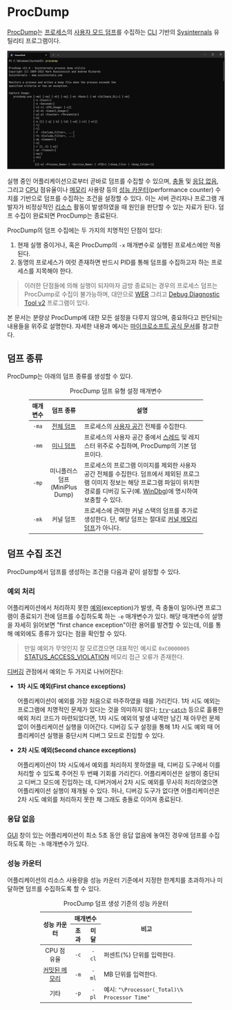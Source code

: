 # ProcDump
[ProcDump](https://aka.ms/procdump)는 [프로세스](ko.Process)의 [사용자 모드 덤프](Dump.md#사용자-모드-덤프)를 수집하는 [CLI](https://ko.wikipedia.org/wiki/명령_줄_인터페이스) 기반의 [Sysinternals](Sysinternals.md) 유틸리티 프로그램이다.

![ProcDump 유틸리티 프로그램](./images/sysinternals_procdump.png)

실행 중인 어플리케이션으로부터 곧바로 덤프를 수집할 수 있으며, [충돌](https://ko.wikipedia.org/wiki/충돌_(컴퓨팅)#애플리케이션_충돌) 및 [응답 없음](https://ko.wikipedia.org/wiki/프리징_(컴퓨팅)), 그리고 [CPU](ko.Processor) 점유율이나 [메모리](Memory.md) 사용량 등의 [성능 카운터](https://learn.microsoft.com/en-us/windows/win32/perfctrs/performance-counters-portal)(performance counter) 수치를 기반으로 덤프를 수집하는 조건을 설정할 수 있다. 이는 서버 관리자나 프로그램 개발자가 비정상적인 [리소스](https://ko.wikipedia.org/wiki/시스템_리소스) 활동이 발생하였을 때 원인을 판단할 수 있는 자료가 된다. 덤프 수집이 완료되면 ProcDump는 종료된다.

ProcDump의 덤프 수집에는 두 가지의 치명적인 단점이 있다:

1. 현재 실행 중이거나, 혹은 ProcDump의 `-x` 매개변수로 실행된 프로세스에만 적용된다.
2. 동명의 프로세스가 여럿 존재하면 반드시 PID를 통해 덤프를 수집하고자 하는 프로세스를 지목해야 한다.

> 이러한 단점들에 의해 실행이 되자마자 금방 종료되는 경우의 프로세스 덤프는 ProcDump로 수집이 불가능하며, 대안으로 [WER](WER.md) 그리고 [Debug Diagnostic Tool v2](https://www.microsoft.com/en-us/download/details.aspx?id=103453) 프로그램이 있다.

본 문서는 분량상 ProcDump에 대한 모든 설정을 다루지 않으며, 중요하다고 판단되는 내용들을 위주로 설명한다. 자세한 내용과 예시는 [마이크로소프트 공식 문서](https://learn.microsoft.com/en-us/sysinternals/downloads/procdump)를 참고한다.

## 덤프 종류
ProcDump는 아래의 덤프 종류를 생성할 수 있다.

<table style="width: 80%; margin-left: auto; margin-right: auto;">
<caption style="caption-side: top;">ProcDump 덤프 유형 설정 매개변수</caption>
<colgroup><col style="width: 10%;"/><col style="width: 20%;"/><col style="width: 70%;"/></colgroup>
<thead><tr><th style="text-align: center;">매개변수</th><th style="text-align: center;">덤프 종류</th><th style="text-align: center;">설명</th></tr></thead>
<tbody>
<tr><td style="text-align: center;"><code>-ma</code></td><td style="text-align: center;"><a href="Dump.md#전체-덤프">전체 덤프</a></td><td>프로세스의 <a href="Process.md#가상-주소-공간">사용자 공간</a> 전체를 수집한다.</td></tr>
<tr><td style="text-align: center;"><code>-mm</code></td><td style="text-align: center;"><a href="Dump.md#미니-덤프">미니 덤프</a></td><td>프로세스의 사용자 공간 중에서 <a href="Process.md#스레드">스레드</a> 및 레지스터 위주로 수집하며, ProcDump의 기본 덤프이다.</td></tr>
<tr><td style="text-align: center;"><code>-mp</code></td><td style="text-align: center;">미니플러스 덤프<br/>(MiniPlus Dump)</td><td>프로세스의 프로그램 이미지를 제외한 사용자 공간 전체를 수집한다. 덤프에서 제외된 프로그램 이미지 정보는 해당 프로그램 파일이 위치한 경로를 디버깅 도구(예. <a href="WinDbg.md">WinDbg</a>)에 명시하여 보충할 수 있다.</td></tr>
<tr><td style="text-align: center;"><code>-mk</code></td><td style="text-align: center;">커널 덤프</td><td>프로세스에 관여한 커널 스택의 덤프를 추가로 생성한다. 단, 해당 덤프는 절대로 <a href="Dump.md#커널-메모리-덤프">커널 메모리 덤프</a>가 아니다.</td></tr></tbody></table>

## 덤프 수집 조건
ProcDump에서 덤프를 생성하는 조건을 다음과 같이 설정할 수 있다.

### 예외 처리
어플리케이션에서 처리하지 못한 [예외](Cpp.md#예외-처리)(exception)가 발생, 즉 충돌이 일어나면 프로그램이 종료되기 전에 덤프를 수집하도록 하는 `-e` 매개변수가 있다. 해당 매개변수의 설명을 자세히 읽어보면 "first chance exception"이란 용어를 발견할 수 있는데, 이를 통해 예외에도 종류가 있다는 점을 확인할 수 있다.

> 만일 예외가 무엇인지 잘 모르겠으면 대표적인 예시로 `0xC0000005` [STATUS_ACCESS_VIOLATION](https://learn.microsoft.com/en-us/openspecs/windows_protocols/ms-erref/596a1078-e883-4972-9bbc-49e60bebca55) 메모리 접근 오류가 존재한다.

[디버깅](https://ko.wikipedia.org/wiki/디버그) 관점에서 예외는 두 가지로 나뉘어진다:

* **1차 시도 예외(First chance exceptions)**

    어플리케이션이 예외를 가장 처음으로 마주하였을 때를 가리킨다. 1차 시도 예외는 프로그램에 치명적인 문제가 있다는 것을 의미하지 않다; [`try`](Cpp.md#try-catch-예외-처리문)-[`catch`](Cpp.md#try-catch-예외-처리문) 등으로 훌륭한 예외 처리 코드가 마련되었다면, 1차 시도 예외의 발생 내역만 남긴 채 아무런 문제 없이 어플리케이션 실행을 이어간다. 디버깅 도구 설정을 통해 1차 시도 예외 때 어플리케이션 실행을 중단시켜 디버그 모드로 진입할 수 있다.

* **2차 시도 예외(Second chance exceptions)**

    어플리케이션이 1차 시도에서 예외를 처리하지 못하였을 때, 디버깅 도구에서 이를 처리할 수 있도록 주어진 두 번째 기회를 가리킨다. 어플리케이션은 실행이 중단되고 디버그 모드에 진입하는 데, 디버거에서 2차 시도 예외를 무사히 처리하였으면 어플리케이션 실행이 재개될 수 있다. 허나, 디버깅 도구가 없다면 어플리케이션은 2차 시도 예외를 처리하지 못한 채 그래도 충돌로 이어져 종료된다.

### 응답 없음
[GUI](https://ko.wikipedia.org/wiki/그래픽_사용자_인터페이스) 창이 있는 어플리케이션이 최소 5초 동안 응답 없음에 놓여진 경우에 덤프를 수집하도록 하는 `-h` 매개변수가 있다.

### 성능 카운터
어플리케이션의 리소스 사용량을 성능 카운터 기준에서 지정한 한계치를 초과하거나 미달하면 덤프를 수집하도록 할 수 있다.

<table style="width: 70%; margin-left: auto; margin-right: auto;"><caption style="caption-side: top;">ProcDump 덤프 생성 기준의 성능 카운터</caption><colgroup><col style="width: 20%;"/><col style="width: 10%;"/><col style="width: 10%;"/><col style="width: 60%;"/></colgroup><thead><tr><th rowspan="2" style="text-align: center;">성능 카운터</th><th colspan="2" style="text-align: center; border-bottom-style: none;">매개변수</th><th rowspan="2" style="text-align: center;">비고</th></tr><tr><th style="text-align: center;">초과</th><th style="text-align: center;">미달</th></tr></thead><tbody><tr><td style="text-align: center;">CPU 점유율</td><td style="text-align: center;"><code>-c</code></td><td style="text-align: center;"><code>-cl</code></td><td>퍼센트(%) 단위를 입력한다.</td></tr><tr><td style="text-align: center;"><a href="Memory.md#커밋된-메모리">커밋된 메모리</a></td><td style="text-align: center;"><code>-m</code></td><td style="text-align: center;"><code>-ml</code></td><td>MB 단위를 입력한다.</td></tr><tr><td style="text-align: center;">기타</td><td style="text-align: center;"><code>-p</code></td><td style="text-align: center;"><code>-pl</code></td><td>예시: <code>"\Processor(_Total)\% Processor Time"</code></td></tr></tbody></table>
